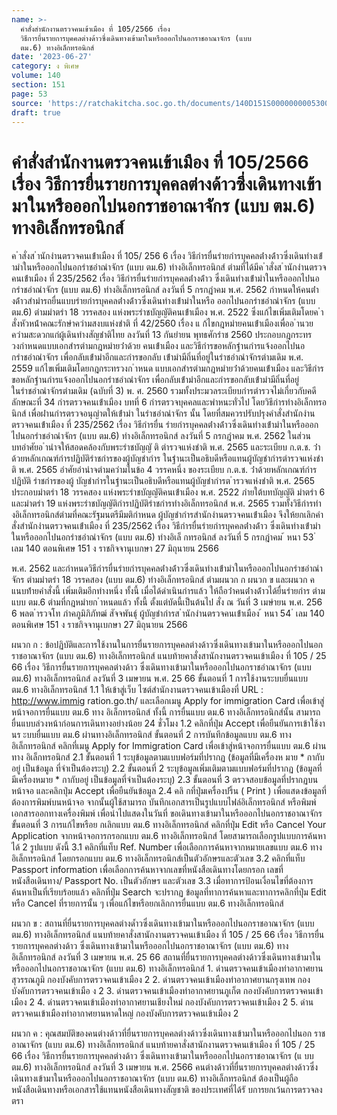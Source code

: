 ```yaml
---
name: >-
  คำสั่งสำนักงานตรวจคนเข้าเมือง ที่ 105/2566 เรื่อง 
  วิธีการยื่นรายการบุคคลต่างด้าวซึ่งเดินทางเข้ามาในหรือออกไปนอกราชอาณาจักร (แบบ
  ตม.6) ทางอิเล็กทรอนิกส์
date: '2023-06-27'
category: ง พิเศษ
volume: 140
section: 151
page: 53
source: 'https://ratchakitcha.soc.go.th/documents/140D151S0000000005300.pdf'
draft: true
---
```


# คำสั่งสำนักงานตรวจคนเข้าเมือง ที่ 105/2566 เรื่อง  วิธีการยื่นรายการบุคคลต่างด้าวซึ่งเดินทางเข้ามาในหรือออกไปนอกราชอาณาจักร (แบบ ตม.6) ทางอิเล็กทรอนิกส์

ค ําสั่งส ํานักงํานตรวจคนเข้ําเมือง ที่ 105/ 256 6 เรื่อง วิธีกํารยื่นรํายกํารบุคคลต่ํางด้ําวซึ่งเดินทํางเข้ํามําในหรือออกไปนอกรําชอําณําจักร (แบบ ตม.6) ทํางอิเล็กทรอนิกส์ ตํามที่ได้มีค ําสั่งส ํานักงํานตรวจคนเข้ําเมือง ที่ 235/2562 เรื่อง วิธีกํารยื่นรํายกํารบุคคลต่ํางด้ําว ซึ่งเดินทํางเข้ํามําในหรือออกไปนอกรําชอําณําจักร (แบบ ตม.6) ทํางอิเล็กทรอนิกส์ ลงวันที่ 5 กรกฎําคม พ.ศ. 2562 กําหนดให้คนต่ํางด้ําวสํามํารถยื่นแบบรํายกํารบุคคลต่ํางด้ําวซึ่งเดินทํางเข้ํามําในหรือ ออกไปนอกรําชอําณําจักร (แบบ ตม.6) ตํามมําตรํา 18 วรรคสอง แห่งพระรําชบัญญัติคนเข้ําเมือง พ.ศ. 2522 ซึ่งแก้ไขเพิ่มเติมโดยค ําสั่งหัวหน้ําคณะรักษําควํามสงบแห่งชําติ ที่ 42/2560 เรื่อง แ ก้ไขกฎหมํายคนเข้ําเมืองเพื่ออ ํานวยควํามสะดวกแก่ผู้เดินทํางสัญชําติไทย ลงวันที่ 13 กันยํายน พุทธศักรําช 2560 ประกอบกฎกระทรวงกําหนดแบบเอกสํารตํามกฎหมํายว่ําด้วย คนเข้ําเมือง และวิธีกํารขอหลักฐํานกํารแจ้งออกไปนอกรําชอําณําจักร เพื่อกลับเข้ํามําอีกและกํารขอกลับ เข้ํามํามีถิ่นที่อยู่ในรําชอําณําจักรตํามเดิม พ.ศ. 2559 แก้ไขเพิ่มเติมโดยกฎกระทรวงก ําหนด แบบเอกสํารตํามกฎหมํายว่ําด้วยคนเข้ําเมือง และวิธีกํารขอหลักฐํานกํารแจ้งออกไปนอกรําชอําณําจักร เพื่อกลับเข้ํามําอีกและกํารขอกลับเข้ํามํามีถิ่นที่อยู่ในรําชอําณําจักรตํามเดิม (ฉบับที่ 3) พ. ศ. 2560 รวมทั้งประมวลระเบียบกํารตํารวจไม่เกี่ยวกับคดี ลักษณะที่ 34 กํารตรวจคนเข้ําเมือง บทที่ 6 กํารตรวจบุคคลและพําหนะทั่วไป โดยวิธีกํารทํางอิเล็กทรอนิกส์ เพื่อผ่ํานกํารตรวจอนุญําตให้เข้ํามํา ในรําชอําณําจักร นั้น โดยที่สมควรปรับปรุงคําสั่งสํานักงํานตรวจคนเข้ําเมือง ที่ 235/2562 เรื่อง วิธีกํารยื่น รํายกํารบุคคลต่ํางด้ําวซึ่งเดินทํางเข้ํามําในหรือออกไปนอกรําชอําณําจักร (แบบ ตม.6) ทํางอิเล็กทรอนิกส์ ลงวันที่ 5 กรกฎําคม พ.ศ. 2562 ในส่วนบทอําศัยอ ํานําจให้สอดคล้องกับพระรําชบัญญั ติ ตํารวจแห่งชําติ พ.ศ. 2565 และระเบียบ ก.ต.ช. ว่ําด้วยหลักเกณฑ์กํารปฏิบัติรําชกํารของผู้บัญชํากําร ในฐํานะเป็นอธิบดีหรือแทนผู้บัญชํากํารตํารวจแห่งชําติ พ.ศ. 2565 อําศัยอํานําจตํามควํามในข้อ 4 วรรคหนึ่ง ของระเบียบ ก.ต.ช. ว่ําด้วยหลักเกณฑ์กํารปฏิบัติ รําชกํารของผู้ บัญชํากํารในฐํานะเป็นอธิบดีหรือแทนผู้บัญชํากํารต ํารวจแห่งชําติ พ.ศ. 2565 ประกอบมําตรํา 18 วรรคสอง แห่งพระรําชบัญญัติคนเข้ําเมือง พ.ศ. 2522 ภํายใต้บทบัญญัติ มําตรํา 6 และมําตรํา 19 แห่งพระรําชบัญญัติกํารปฏิบัติรําชกํารทํางอิเล็กทรอนิกส์ พ.ศ. 2565 รวมทั้งวิธีกํารทํางอิเล็กทรอนิกส์ตํามที่คณะรัฐมนตรีมีมติกําหนด ผู้บัญชํากํารสํานักงํานตรวจคนเข้ําเมือง จึงให้ยกเลิกคําสั่งสํานักงํานตรวจคนเข้ําเมือง ที่ 235/2562 เรื่อง วิธีกํารยื่นรํายกํารบุคคลต่ํางด้ําว ซึ่งเดินทํางเข้ํามําในหรือออกไปนอกรําชอําณําจักร (แบบ ตม.6) ทํางอิเล็ กทรอนิกส์ ลงวันที่ 5 กรกฎําคม ้ หนา 53 ่ เลม 140 ตอนพิเศษ 151 ง ราชกิจจานุเบกษา 27 มิถุนายน 2566

พ.ศ. 2562 และกําหนดวิธีกํารยื่นรํายกํารบุคคลต่ํางด้ําวซึ่งเดินทํางเข้ํามําในหรือออกไปนอกรําชอําณําจักร ตํามมําตรํา 18 วรรคสอง (แบบ ตม.6) ทํางอิเล็กทรอนิกส์ ตํามผนวก ก ผนวก ข และผนวก ค แนบท้ํายคําสั่งนี้ เพิ่มเติมอีกทํางหนึ่ง ทั้งนี้ เมื่อได้ดําเนินกํารแล้ว ให้ถือว่ําคนต่ํางด้ําวได้ยื่นรํายกําร ตํามแบบ ตม.6 ตํามที่กฎหมํายก ําหนดแล้ว ทั้งนี้ ตั้งแต่บัดนี้เป็นต้นไป สั่ง ณ วันที่ 3 เมษํายน พ.ศ. 256 6 พลต ํารวจโท ภําคภูมิภิภัทฒ์ สัจจพันธุ์ ผู้บัญชํากํารส ํานักงํานตรวจคนเข้ําเมือง ้ หนา 54 ่ เลม 140 ตอนพิเศษ 151 ง ราชกิจจานุเบกษา 27 มิถุนายน 2566

ผนวก ก : ข้อปฏิบัติและการใช้งานในการยื่นรายการบุคคลต่างด้าวซึ่งเดินทางเข้ามาในหรือออกไปนอก ราชอาณาจักร (แบบ ตม.6) ทางอิเล็กทรอนิกส์ แนบท้ายคาสั่งสานักงานตรวจคนเข้าเมือง ที่ 105 / 25 66 เรื่อง วิธีการยื่นรายการบุคคลต่างด้าว ซึ่งเดินทางเข้ามาในหรือออกไปนอกราชอำณาจักร (แบบ ตม.6) ทางอิเล็กทรอนิกส์ ลงวันที่ 3 เมษายน พ.ศ. 25 66 ขั้นตอนที่ 1 การใช้งานระบบยื่นแบบ ตม.6 ทางอิเล็กทรอนิกส์ 1.1 ให้เข้าสู่เว็บ ไซต์สำนักงานตรวจคนเข้าเมืองที่ URL : http://www.immig ration.go.th/ และเลือกเมนู Apply for immigration Card เพื่อเข้าสู่หน้าจอการยื่นแบบ ตม.6 ทาง อิเล็กทรอนิกส์ ทั้งนี้ การยื่นแบบ ตม.6 ทางอิเล็กทรอนิกส์นั้น สามารถยื่นแบบล่วงหน้าก่อนการเดินทางอย่างน้อย 24 ชั่วโมง 1.2 คลิกที่ปุ่ม Accept เพื่อยืนยันการเข้าใช้งานร ะบบยื่นแบบ ตม.6 ผ่านทางอิเล็กทรอนิกส์ ขั้นตอนที่ 2 การบันทึกข้อมูลแบบ ตม.6 ทางอิเล็กทรอนิกส์ คลิกที่เมนู Apply for Immigration Card เพื่อเข้าสู่หน้าจอการยื่นแบบ ตม.6 ผ่านทาง อิเล็กทรอนิกส์ 2.1 ขั้นตอนที่ 1 ระบุข้อมูลตามแบบฟอร์มที่ปรากฏ (ข้อมูลที่มีเครื่องห มาย * กากับอยู่ เป็นข้อมูล ที่จำเป็นต้องระบุ) 2.2 ขั้นตอนที่ 2 ระบุข้อมูลเพิ่มเติมตามแบบฟอร์มที่ปรากฏ (ข้อมูลที่มีเครื่องหมาย * กากับอยู่ เป็นข้อมูลที่จำเป็นต้องระบุ) 2.3 ขั้นตอนที่ 3 ตรวจสอบข้อมูลที่ปรากฏบนหน้าจอ และคลิกปุ่ม Accept เพื่อยืนยันข้อมูล 2.4 คลิ กที่ปุ่มเครื่องปริ้น ( Print ) เพื่อแสดงข้อมูลที่ต้องการพิมพ์บนหน้าจอ จากนั้นผู้ใช้สามารถ บันทึกเอกสารเป็นรูปแบบไฟล์อิเล็กทรอนิกส์ หรือพิมพ์เอกสารออกทางเครื่องพิมพ์ เพื่อนำไปแสดงในวันที่ ขอเดินทางเข้ามาในหรือออกไปนอกราชอาณาจักร ขั้นตอนที่ 3 การแก้ไขหรือย กเลิกแบบ ตม.6 ทางอิเล็กทรอนิกส์ คลิกที่ปุ่ม Edit หรือ Cancel Your Application จากหน้าจอการกรอกแบบ ตม.6 ทางอิเล็กทรอนิกส์ โดยสามารถเลือกรูปแบบการค้นหาได้ 2 รูปแบบ ดังนี้ 3.1 คลิกที่แท็บ Ref. Number เพื่อเลือกการค้นหาจากหมายเลขแบบ ตม.6 ทางอิเล็กทรอนิกส์ โดยกรอกแบบ ตม.6 ทางอิเล็กทรอนิกส์เป็นตัวอักษรและตัวเลข 3.2 คลิกที่แท็บ Passport information เพื่อเลือกการค้นหาจากเลขที่หนังสือเดินทางโดยกรอก เลขที่หนังสือเดินทาง/ Passport No. เป็นตัวอักษร และตัวเลข 3.3 เมื่อทาการป้อนเงื่อนไขที่ต้องการค้นหาเป็นที่เรียบร้อยแล้ว คลิกที่ปุ่ม Search จะปรากฏ ข้อมูลที่ทาการค้นหาและทาการคลิกที่ปุ่ม Edit หรือ Cancel ที่รายการนั้น ๆ เพื่อแก้ไขหรือยกเลิกการยื่นแบบ ตม.6 ทางอิเล็กทรอนิกส์

ผนวก ข : สถานที่ยื่นรายการบุคคลต่างด้ำวซึ่งเดินทางเข้ามาในหรือออกไปนอกราชอาณาจักร (แบบ ตม.6) ทางอิเล็กทรอนิกส์ แนบท้ายคาสั่งสานักงานตรวจคนเข้าเมือง ที่ 105 / 25 66 เรื่อง วิธีการยื่นรายการบุคคลต่างด้าว ซึ่งเดินทางเข้ามาในหรือออกไปนอกราชอาณาจักร (แบบ ตม.6) ทางอิเล็กทรอนิกส์ ลงวันที่ 3 เมษายน พ.ศ. 25 66 สถานที่ยื่นรายการบุคคลต่างด้าวซึ่งเดินทางเข้ามาในหรือออกไปนอกราชอาณาจักร (แบบ ตม.6) ทางอิเล็กทรอนิกส์ 1. ด่านตรวจคนเข้าเมืองท่าอากาศยานสุวรรณภูมิ กองบังคับการตรวจคนเข้าเมือง 2 2. ด่านตรวจคนเข้าเมืองท่าอากาศยานกรุงเทพ กองบังคับการตรวจคนเข้าเมือ ง 2 3. ด่านตรวจคนเข้าเมืองท่าอากาศยานภูเก็ต กองบังคับการตรวจคนเข้าเมือง 2 4. ด่านตรวจคนเข้าเมืองท่าอากาศยานเชียงใหม่ กองบังคับการตรวจคนเข้าเมือง 2 5. ด่านตรวจคนเข้าเมืองท่าอากาศยานหาดใหญ่ กองบังคับการตรวจคนเข้าเมือง 2

ผนวก ค : คุณสมบัติของคนต่างด้าวที่ยื่นรายการบุคคลต่างด้าวซึ่งเดินทางเข้ามาในหรือออกไปนอก ราชอาณาจักร (แบบ ตม.6) ทางอิเล็กทรอนิกส์ แนบท้ายคาสั่งสานักงานตรวจคนเข้าเมือง ที่ 105 / 25 66 เรื่อง วิธีการยื่นรายการบุคคลต่างด้าว ซึ่งเดินทางเข้ามาในหรือออกไปนอกราชอาณาจักร (แ บบ ตม.6) ทางอิเล็กทรอนิกส์ ลงวันที่ 3 เมษายน พ.ศ. 2566 คนต่างด้าวที่ยื่นรายการบุคคลต่างด้าวซึ่งเดินทางเข้ามาในหรือออกไปนอกราชอาณาจักร (แบบ ตม.6) ทางอิเล็กทรอนิกส์ ต้องเป็นผู้ถือหนังสือเดินทางหรือเอกสารใช้แทนหนังสือเดินทางสัญชาติ ของประเทศที่ได้รั บการยกเว้นการตรวจลงตรา
